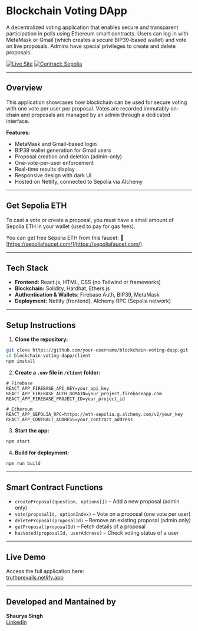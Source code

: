 # Blockchain Voting DApp

A decentralized voting application that enables secure and transparent participation in polls using Ethereum smart contracts. Users can log in with MetaMask or Gmail (which creates a secure BIP39-based wallet) and vote on live proposals. Admins have special privileges to create and delete proposals.

[![Live Site](https://img.shields.io/badge/Live-Netlify-brightgreen?style=flat-square&logo=netlify)](https://truthprevails.netlify.app)
[![Contract: Sepolia](https://img.shields.io/badge/Contract-Sepolia-blueviolet?style=flat-square&logo=ethereum)](https://sepolia.etherscan.io/address/0x4B4BB678E24e141362166575548ccC2dc954C8cf)

---

## Overview

This application showcases how blockchain can be used for secure voting with one vote per user per proposal. Votes are recorded immutably on-chain and proposals are managed by an admin through a dedicated interface.

**Features:**
- MetaMask and Gmail-based login
- BIP39 wallet generation for Gmail users
- Proposal creation and deletion (admin-only)
- One-vote-per-user enforcement
- Real-time results display
- Responsive design with dark UI
- Hosted on Netlify, connected to Sepolia via Alchemy

---

## Get Sepolia ETH

To cast a vote or create a proposal, you must have a small amount of Sepolia ETH in your wallet (used to pay for gas fees).

You can get free Sepolia ETH from this faucet:
🔗 [https://sepoliafaucet.com/](https://sepoliafaucet.com/)

---

## Tech Stack

- **Frontend:** React.js, HTML, CSS (no Tailwind or frameworks)
- **Blockchain:** Solidity, Hardhat, Ethers.js
- **Authentication & Wallets:** Firebase Auth, BIP39, MetaMask
- **Deployment:** Netlify (frontend), Alchemy RPC (Sepolia network)

---

## Setup Instructions

1. **Clone the repository:**
```bash
git clone https://github.com/your-username/blockchain-voting-dapp.git
cd blockchain-voting-dapp/client
npm install
```

2. **Create a `.env` file in `/client` folder:**
```env
# Firebase
REACT_APP_FIREBASE_API_KEY=your_api_key
REACT_APP_FIREBASE_AUTH_DOMAIN=your_project.firebaseapp.com
REACT_APP_FIREBASE_PROJECT_ID=your_project_id

# Ethereum
REACT_APP_SEPOLIA_RPC=https://eth-sepolia.g.alchemy.com/v2/your_key
REACT_APP_CONTRACT_ADDRESS=your_contract_address
```

3. **Start the app:**
```bash
npm start
```

4. **Build for deployment:**
```bash
npm run build
```

---

## Smart Contract Functions

- `createProposal(question, options[])` – Add a new proposal (admin only)
- `vote(proposalId, optionIndex)` – Vote on a proposal (one vote per user)
- `deleteProposal(proposalId)` – Remove an existing proposal (admin only)
- `getProposal(proposalId)` – Fetch details of a proposal
- `hasVoted(proposalId, userAddress)` – Check voting status of a user

---

## Live Demo

Access the full application here:  
[truthprevails.netlify.app](https://truthprevails.netlify.app)

---

## Developed and Mantained by 

**Shaurya Singh**  
[LinkedIn](https://www.linkedin.com/in/shauryasingh28/)


